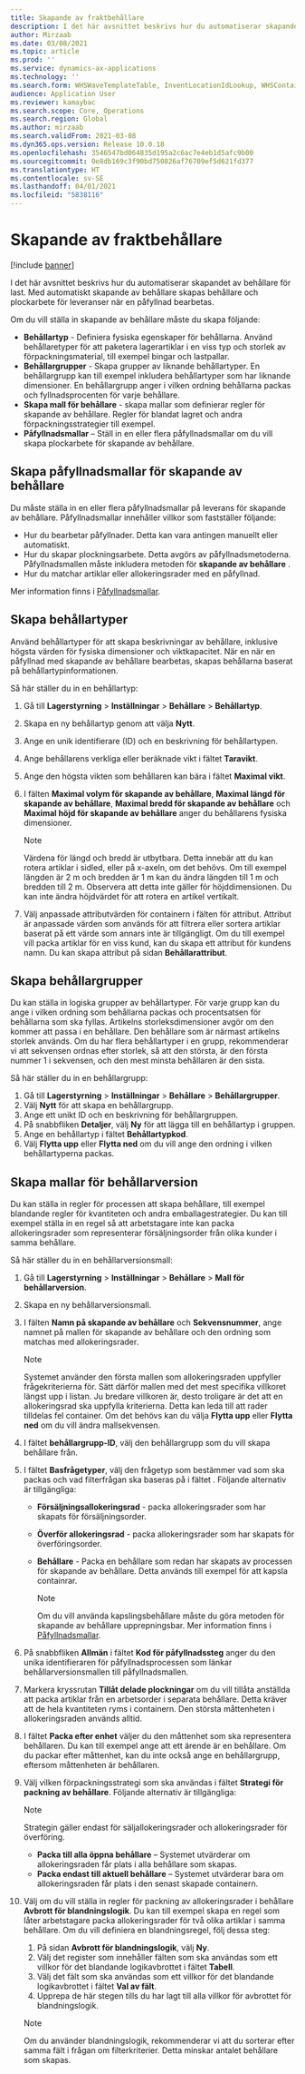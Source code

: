 ```yaml
---
title: Skapande av fraktbehållare
description: I det här avsnittet beskrivs hur du automatiserar skapandet av behållare för last. Med automatiskt skapande av behållare skapas behållare och plockarbete för leveranser när en påfyllnad bearbetas.
author: Mirzaab
ms.date: 03/08/2021
ms.topic: article
ms.prod: ''
ms.service: dynamics-ax-applications
ms.technology: ''
ms.search.form: WHSWaveTemplateTable, InventLocationIdLookup, WHSContainerType, WHSContainerGroup, WHSContainerizationTable, WHSContainerizationBreak, WHSCreateContainerBreak, WHSContainerStructure, WHSContainerTable, WHSContainerizatonHistory, WHSContainerPackingPolicyChange, WHSManifestShipmentContainers, WHSAllowedContainerTypeGroup, WHSPostMethod, WHSContainerCreateDialog, WHSContainerCloseDiag, WHSContainer
audience: Application User
ms.reviewer: kamaybac
ms.search.scope: Core, Operations
ms.search.region: Global
ms.author: mirzaab
ms.search.validFrom: 2021-03-08
ms.dyn365.ops.version: Release 10.0.18
ms.openlocfilehash: 3546547bd064835d195a2c6ac7e4eb1d5afc9b00
ms.sourcegitcommit: 0e8db169c3f90bd750826af76709ef5d621fd377
ms.translationtype: HT
ms.contentlocale: sv-SE
ms.lasthandoff: 04/01/2021
ms.locfileid: "5838116"
---
```

# <a name="containerization"></a>Skapande av fraktbehållare

[!include [banner](../includes/banner.md)]

I det här avsnittet beskrivs hur du automatiserar skapandet av behållare för last. Med automatiskt skapande av behållare skapas behållare och plockarbete för leveranser när en påfyllnad bearbetas.

Om du vill ställa in skapande av behållare måste du skapa följande:

- **Behållartyp** - Definiera fysiska egenskaper för behållarna. Använd behållaretyper för att paketera lagerartiklar i en viss typ och storlek av förpackningsmaterial, till exempel bingar och lastpallar.
- **Behållargrupper** - Skapa grupper av liknande behållartyper. En behållargrupp kan till exempel inkludera behållartyper som har liknande dimensioner. En behållargrupp anger i vilken ordning behållarna packas och fyllnadsprocenten för varje behållare.
- **Skapa mall för behållare** - skapa mallar som definierar regler för skapande av behållare. Regler för blandat lagret och andra förpackningsstrategier till exempel.
- **Påfyllnadsmallar** – Ställ in en eller flera påfyllnadsmallar om du vill skapa plockarbete för skapande av behållare.

## <a name="create-wave-templates-for-containerization"></a>Skapa påfyllnadsmallar för skapande av behållare

Du måste ställa in en eller flera påfyllnadsmallar på leverans för skapande av behållare. Påfyllnadsmallar innehåller villkor som fastställer följande:

- Hur du bearbetar påfyllnader. Detta kan vara antingen manuellt eller automatiskt.
- Hur du skapar plockningsarbete. Detta avgörs av påfyllnadsmetoderna. Påfyllnadsmallen måste inkludera metoden för **skapande av behållare** .
- Hur du matchar artiklar eller allokeringsrader med en påfyllnad.

Mer information finns i [Påfyllnadsmallar](wave-templates.md).

## <a name="create-container-types"></a>Skapa behållartyper

Använd behållartyper för att skapa beskrivningar av behållare, inklusive högsta värden för fysiska dimensioner och viktkapacitet. När en när en påfyllnad med skapande av behållare bearbetas, skapas behållarna baserat på behållartypinformationen.

Så här ställer du in en behållartyp:

1. Gå till **Lagerstyrning** \> **Inställningar** \> **Behållare** \> **Behållartyp**.
1. Skapa en ny behållartyp genom att välja **Nytt**.
1. Ange en unik identifierare (ID) och en beskrivning för behållartypen.
1. Ange behållarens verkliga eller beräknade vikt i fältet **Taravikt**.
1. Ange den högsta vikten som behållaren kan bära i fältet **Maximal vikt**.
1. I fälten **Maximal volym för skapande av behållare**, **Maximal längd för skapande av behållare**, **Maximal bredd för skapande av behållare** och **Maximal höjd för skapande av behållare** anger du behållarens fysiska dimensioner.

    > [!NOTE]
    > Värdena för längd och bredd är utbytbara. Detta innebär att du kan rotera artiklar i sidled, eller på x-axeln, om det behövs. Om till exempel längden är 2 m och bredden är 1 m kan du ändra längden till 1 m och bredden till 2 m. Observera att detta inte gäller för höjddimensionen. Du kan inte ändra höjdvärdet för att rotera en artikel vertikalt.

1. Välj anpassade attributvärden för containern i fälten för attribut. Attribut är anpassade värden som används för att filtrera eller sortera artiklar baserat på ett värde som annars inte är tillgängligt. Om du till exempel vill packa artiklar för en viss kund, kan du skapa ett attribut för kundens namn. Du kan skapa attribut på sidan **Behållarattribut**.

## <a name="create-container-groups"></a>Skapa behållargrupper

Du kan ställa in logiska grupper av behållartyper. För varje grupp kan du ange i vilken ordning som behållarna packas och procentsatsen för behållarna som ska fyllas. Artikelns storleksdimensioner avgör om den kommer att passa i en behållare. Den behållare som är närmast artikelns storlek används. Om du har flera behållartyper i en grupp, rekommenderar vi att sekvensen ordnas efter storlek, så att den största, är den första nummer 1 i sekvensen, och den mest minsta behållaren är den sista.

Så här ställer du in en behållargrupp:

1. Gå till **Lagerstyrning** \> **Inställningar** \> **Behållare** \> **Behållargrupper**.
1. Välj **Nytt** för att skapa en behållargrupp.
1. Ange ett unikt ID och en beskrivning för behållargruppen.
1. På snabbfliken **Detaljer**, välj **Ny** för att lägga till en behållartyp i gruppen.
1. Ange en behållartyp i fältet **Behållartypkod**.
1. Välj **Flytta upp** eller **Flytta ned** om du vill ange den ordning i vilken behållartyperna packas.

## <a name="create-container-build-templates"></a>Skapa mallar för behållarversion

Du kan ställa in regler för processen att skapa behållare, till exempel blandande regler för kvantiteten och andra emballagestrategier. Du kan till exempel ställa in en regel så att arbetstagare inte kan packa allokeringsrader som representerar försäljningsorder från olika kunder i samma behållare.

Så här ställer du in en behållarversionsmall:

1. Gå till **Lagerstyrning** \> **Inställningar** \> **Behållare** \> **Mall för behållarversion**.
1. Skapa en ny behållarversionsmall.
1. I fälten **Namn på skapande av behållare** och **Sekvensnummer**, ange namnet på mallen för skapande av behållare och den ordning som matchas med allokeringsrader.

    > [!NOTE]
    > Systemet använder den första mallen som allokeringsraden uppfyller frågekriterierna för. Sätt därför mallen med det mest specifika villkoret längst upp i listan. Ju bredare villkoren är, desto troligare är det att en allokeringsrad ska uppfylla kriterierna. Detta kan leda till att rader tilldelas fel container. Om det behövs kan du välja **Flytta upp** eller **Flytta ned** om du vill ändra mallsekvensen.

1. I fältet **behållargrupp-ID**, välj den behållargrupp som du vill skapa behållare från.
1. I fältet **Basfrågetyper**, välj den frågetyp som bestämmer vad som ska packas och vad filterfrågan ska baseras på i fältet . Följande alternativ är tillgängliga:

      - **Försäljningsallokeringsrad** - packa allokeringsrader som har skapats för försäljningsorder.
      - **Överför allokeringsrad** - packa allokeringsrader som har skapats för överföringsorder.
      - **Behållare** - Packa en behållare som redan har skapats av processen för skapande av behållare. Detta används till exempel för att kapsla containrar.

        > [!NOTE]
        > Om du vill använda kapslingsbehållare måste du göra metoden för skapande av behållare upprepningsbar. Mer information finns i [Påfyllnadsmallar](wave-templates.md).

1. På snabbfliken **Allmän** i fältet **Kod för påfyllnadssteg** anger du den unika identifieraren för påfyllnadsprocessen som länkar behållarversionsmallen till påfyllnadsmallen.
1. Markera kryssrutan **Tillåt delade plockningar** om du vill tillåta anställda att packa artiklar från en arbetsorder i separata behållare. Detta kräver att de hela kvantiteten ryms i containern. Den största måttenheten i allokeringsraden används alltid.
1. I fältet **Packa efter enhet** väljer du den måttenhet som ska representera behållaren. Du kan till exempel ange att ett ärende är en behållare. Om du packar efter måttenhet, kan du inte också ange en behållargrupp, eftersom måttenheten är behållaren.
1. Välj vilken förpackningsstrategi som ska användas i fältet **Strategi för packning av behållare**. Följande alternativ är tillgängliga:

    > [!NOTE]
    > Strategin gäller endast för säljallokeringsrader och allokeringsrader för överföring.

      - **Packa till alla öppna behållare** – Systemet utvärderar om allokeringsraden får plats i alla behållare som skapas.
      - **Packa endast till aktuell behållare** – Systemet utvärderar bara om allokeringsraden får plats i den senast skapade containern.

1. Välj om du vill ställa in regler för packning av allokeringsrader i behållare **Avbrott för blandningslogik**. Du kan till exempel skapa en regel som låter arbetstagare packa allokeringsrader för två olika artiklar i samma behållare. Om du vill definiera en blandningsregel, följ dessa steg:

    1. På sidan **Avbrott för blandningslogik**, välj **Ny**.
    1. Välj det register som innehåller fälten som ska användas som ett villkor för det blandande logikavbrottet i fältet **Tabell**.
    1. Välj det fält som ska användas som ett villkor för det blandande logikavbrottet i fältet **Val av fält**.
    1. Upprepa de här stegen tills du har lagt till alla villkor för avbrottet för blandningslogik.

    > [!NOTE]
    > Om du använder blandningslogik, rekommenderar vi att du sorterar efter samma fält i frågan om filterkriterier. Detta minskar antalet behållare som skapas.
